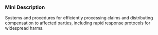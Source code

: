 ### Mini Description

Systems and procedures for efficiently processing claims and distributing compensation to affected parties, including rapid response protocols for widespread harms.
